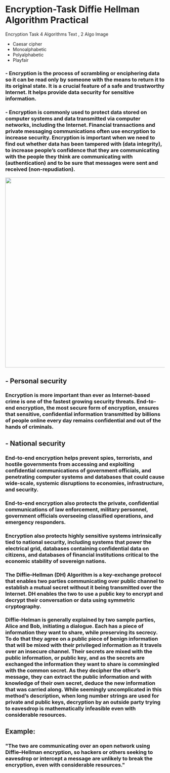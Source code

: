 # Encryption-Task Diffie Hellman Algorithm Practical 
Encryption Task 4 Algorithms Text , 2 Algo Image


- Caesar cipher
- Monoalphabetic 
- Polyalphabetic
- Playfair





### - Encryption is the process of scrambling or enciphering data so it can be read only by someone with the means to return it to its original state. It is a crucial feature of a safe and trustworthy Internet. It helps provide data security for sensitive information. 

### - Encryption is commonly used to protect data stored on computer systems and data transmitted via computer networks, including the Internet. Financial transactions and private messaging communications often use encryption to increase security. Encryption is important when we need to find out whether data has been tampered with (data integrity), to increase people’s confidence that they are communicating with the people they think are communicating with (authentication) and to be sure that messages were sent and received (non-repudiation).


<img width="600" src="https://www.internetsociety.org/wp-content/uploads/2021/05/ISOC_MOZ_FEST_Decrypted_Text-13.png">

## - Personal security
### Encryption is more important than ever as Internet-based crime is one of the fastest growing security threats. End-to-end encryption, the most secure form of encryption, ensures that sensitive, confidential information transmitted by billions of people online every day remains confidential and out of the hands of criminals.


## - National security
### End-to-end encryption helps prevent spies, terrorists, and hostile governments from accessing and exploiting confidential communications of government officials, and penetrating computer systems and databases that could cause wide-scale, systemic disruptions to economies, infrastructure, and security. 

### End-to-end encryption also protects the private, confidential communications of law enforcement, military personnel, government officials overseeing classified operations, and emergency responders. 

### Encryption also protects highly sensitive systems intrinsically tied to national security, including systems that power the electrical grid, databases containing confidential data on citizens, and databases of financial institutions critical to the economic stability of sovereign nations.

### The Diffie–Hellman (DH) Algorithm is a key-exchange protocol that enables two parties communicating over public channel to establish a mutual secret without it being transmitted over the Internet. DH enables the two to use a public key to encrypt and decrypt their conversation or data using symmetric cryptography.

### Diffie-Helman is generally explained by two sample parties, Alice and Bob, initiating a dialogue. Each has a piece of information they want to share, while preserving its secrecy. To do that they agree on a public piece of benign information that will be mixed with their privileged information as it travels over an insecure channel. Their secrets are mixed with the public information, or public key, and as the secrets are exchanged the information they want to share is commingled with the common secret. As they decipher the other’s message, they can extract the public information and with knowledge of their own secret, deduce the new information that was carried along. While seemingly uncomplicated in this method’s description, when long number strings are used for private and public keys, decryption by an outside party trying to eavesdrop is mathematically infeasible even with considerable resources.

## Example:
### "The two are communicating over an open network using Diffie–Hellman encryption, so hackers or others seeking to eavesdrop or intercept a message are unlikely to break the encryption, even with considerable resources."







